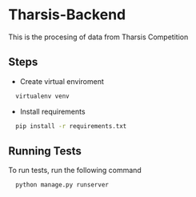 # Tharsis-Backend
This is the procesing of data from Tharsis Competition

## Steps

-   Create virtual enviroment

```bash
  virtualenv venv
```
-   Install requirements
```bash
  pip install -r requirements.txt
```
## Running Tests

To run tests, run the following command

```bash
  python manage.py runserver
```
